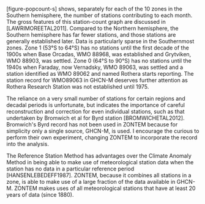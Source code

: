 [figure-popcount-s] shows, separately for each of the 10 zones in
the Southern hemisphere, the number of stations contributing to each
month. The gross features of this station-count graph are discussed in
[LAWRIMOREETAL2011]. Compared to the Northern hemisphere, the Southern
hemisphere has far fewer stations, and those stations are generally
established later. Data is particularly sparse in the Southernmost
zones. Zone 1 (53°S to 64°S) has no stations until the first decade of
the 1900s when Base Orcadas, WMO 88968, was established and Grytviken,
WMO 88903, was settled.  Zone 0 (64°S to 90°S) has no stations until
the 1940s when Faraday, now Vernadsky, WMO 89063, was settled and a
station identified as WMO 89062 and named Rothera starts reporting.
The station record for WMO89063 in GHCN-M deserves further attention as
Rothera Research Station was not established until 1975.

The reliance on a very small number of stations for certain
regions and decadal periods is unfortunate, but indicates the
importance of careful reconstruction and correction for even
individual stations, such as that undertaken by Bromwich et al
for Byrd station [BROMWICHETAL2012]. Bromwich's Byrd record has not
been used in ZONTEM because for simplicity only a single source,
GHCN-M, is used. I encourage the curious to perform their own
experiment, changing ZONTEM to incorporate the record into the
analysis.

The Reference Station Method has advantages over the Climate
Anomaly Method in being able to make use of meteorological station
data when the station has no data in a particular reference period
[HANSENLEBEDEFF1987]. ZONTEM, because it combines all stations in a
zone, is able to make use of a large fraction of the data available
in GHCN-M. ZONTEM makes uses of all meteorological stations that
have at least 20 years of data (since 1880).
